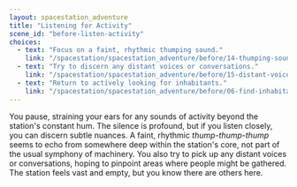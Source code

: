 ```yaml
---
layout: spacestation_adventure
title: "Listening for Activity"
scene_id: "before-listen-activity"
choices:
  - text: "Focus on a faint, rhythmic thumping sound."
    link: "/spacestation/spacestation_adventure/before/14-thumping-sound"
  - text: "Try to discern any distant voices or conversations."
    link: "/spacestation/spacestation_adventure/before/15-distant-voices"
  - text: "Return to actively looking for inhabitants."
    link: "/spacestation/spacestation_adventure/before/06-find-inhabitants"
---
```


You pause, straining your ears for any sounds of activity beyond the station's constant hum. The silence is profound, but if you listen closely, you can discern subtle nuances. A faint, rhythmic *thump-thump-thump* seems to echo from somewhere deep within the station's core, not part of the usual symphony of machinery. You also try to pick up any distant voices or conversations, hoping to pinpoint areas where people might be gathered. The station feels vast and empty, but you know there are others here.
